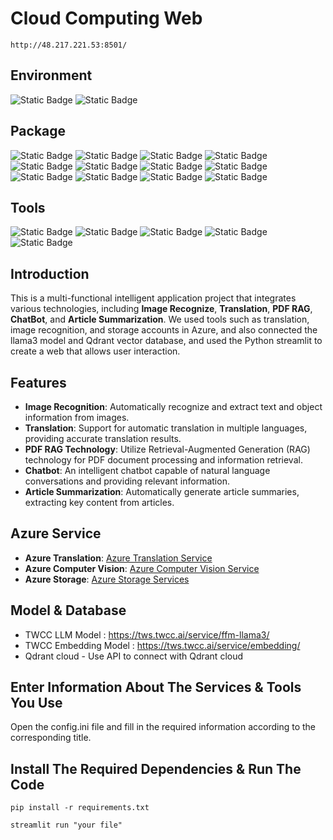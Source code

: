 # Cloud Computing Web
<pre><code>http://48.217.221.53:8501/</code></pre>

## Environment
![Static Badge](https://img.shields.io/badge/1.8.2-FFDC35?style=plastic&label=Poetry&labelColor=black)
![Static Badge](https://img.shields.io/badge/3.11.7-0E76B6?style=plastic&label=Python&labelColor=black)

## Package
![Static Badge](https://img.shields.io/badge/0.2.1-007500?style=plastic&label=langchain&labelColor=black)
![Static Badge](https://img.shields.io/badge/0.2.1-FFBD9D?style=plastic&label=langchain-community&labelColor=black)
![Static Badge](https://img.shields.io/badge/0.1.0-A100FF?label=langchian-qdrant&labelColor=black)
![Static Badge](https://img.shields.io/badge/4.2.0-5CADAD?style=plastic&label=pypdf&labelColor=black)
![Static Badge](https://img.shields.io/badge/1.9.1-B1BFE7?style=plastic&label=qdrant-client&labelColor=black)
![Static Badge](https://img.shields.io/badge/1.34.0-FF4B4B?style=plastic&label=streamlit&labelColor=black)
![Static Badge](https://img.shields.io/badge/0.3.12-00DB00?style=plastic&label=streamlit-option-menu&labelColor=black)
![Static Badge](https://img.shields.io/badge/0.4.2-8600FF?style=plastic&label=streamlit-extras&labelColor=black)
![Static Badge](https://img.shields.io/badge/1.0.0.b1-FF0080?style=plastic&label=azure-ai-translation-text&labelColor=black)
![Static Badge](https://img.shields.io/badge/0.9.0-FF8000?style=plastic&label=azure-cognitiveservices-vision-computervision&labelColor=black)
![Static Badge](https://img.shields.io/badge/12.20.0-9393FF?style=plastic&label=azure-storage-blob&labelColor=black)
![Static Badge](https://img.shields.io/badge/4.41.2-FFD21D?label=transformers&labelColor=black)

## Tools
![Static Badge](https://img.shields.io/badge/Azure-0062AD?style=for-the-badge&logo=microsoftazure&labelColor=black)
![Static Badge](https://img.shields.io/badge/Docker-2496ED?style=for-the-badge&logo=docker&labelColor=black)
![Static Badge](https://img.shields.io/badge/Llama3-0467DF?style=for-the-badge&logo=meta&labelColor=black)
![Static Badge](https://img.shields.io/badge/Embedding-7B7B7B?style=for-the-badge&logo=vectorworks&labelColor=black)
![Static Badge](https://img.shields.io/badge/Qdrant-4F46DC?style=for-the-badge&logo=qase&labelColor=black)

## Introduction
This is a multi-functional intelligent application project that integrates various technologies, including **Image Recognize**, **Translation**, **PDF RAG**, **ChatBot**, and **Article Summarization**. We used tools such as translation, image recognition, and storage accounts in Azure, and also connected the llama3 model and Qdrant vector database, and used the Python streamlit to create a web that allows user interaction.

## Features
- **Image Recognition**: Automatically recognize and extract text and object information from images.
- **Translation**: Support for automatic translation in multiple languages, providing accurate translation results.
- **PDF RAG Technology**: Utilize Retrieval-Augmented Generation (RAG) technology for PDF document processing and information retrieval.
- **Chatbot**: An intelligent chatbot capable of natural language conversations and providing relevant information.
- **Article Summarization**: Automatically generate article summaries, extracting key content from articles.

## Azure Service
- **Azure Translation**: [Azure Translation Service](https://azure.microsoft.com/en-us/services/cognitive-services/translator/)
- **Azure Computer Vision**: [Azure Computer Vision Service](https://azure.microsoft.com/en-us/services/cognitive-services/computer-vision/)
- **Azure Storage**: [Azure Storage Services](https://azure.microsoft.com/en-us/services/storage/)

## Model & Database
- TWCC LLM Model : https://tws.twcc.ai/service/ffm-llama3/
- TWCC Embedding Model : https://tws.twcc.ai/service/embedding/
- Qdrant cloud - Use API to connect with Qdrant cloud

## Enter Information About The Services & Tools You Use
Open the config.ini file and fill in the required information according to the corresponding title.

## Install The Required Dependencies & Run The Code
<pre><code>pip install -r requirements.txt</code></pre>
<pre><code>streamlit run "your file"</code></pre>
